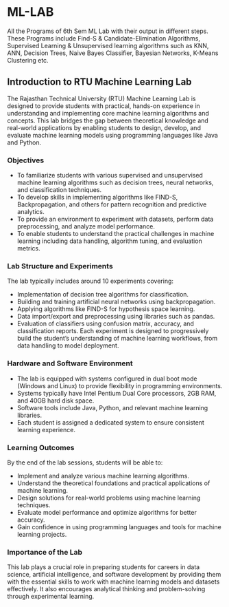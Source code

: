 # ML-LAB
All the Programs of 6th Sem ML Lab with their output in different steps. These Programs include Find-S & Candidate-Elimination Algorithms, Supervised Learning & Unsupervised learning algorithms such as KNN, ANN, Decision Trees, Naive Bayes Classifier, Bayesian Networks, K-Means Clustering etc.
## Introduction to RTU Machine Learning Lab
The Rajasthan Technical University (RTU) Machine Learning Lab is designed to provide students with practical, hands-on experience in understanding and implementing core machine learning algorithms and concepts. This lab bridges the gap between theoretical knowledge and real-world applications by enabling students to design, develop, and evaluate machine learning models using programming languages like Java and Python.

### Objectives
- To familiarize students with various supervised and unsupervised machine learning algorithms such as decision trees, neural networks, and classification techniques.
- To develop skills in implementing algorithms like FIND-S, Backpropagation, and others for pattern recognition and predictive analytics.
- To provide an environment to experiment with datasets, perform data preprocessing, and analyze model performance.
- To enable students to understand the practical challenges in machine learning including data handling, algorithm tuning, and evaluation metrics.

### Lab Structure and Experiments
The lab typically includes around 10 experiments covering:
- Implementation of decision tree algorithms for classification.
- Building and training artificial neural networks using backpropagation.
- Applying algorithms like FIND-S for hypothesis space learning.
- Data import/export and preprocessing using libraries such as pandas.
- Evaluation of classifiers using confusion matrix, accuracy, and classification reports.
Each experiment is designed to progressively build the student’s understanding of machine learning workflows, from data handling to model deployment.

### Hardware and Software Environment
- The lab is equipped with systems configured in dual boot mode (Windows and Linux) to provide flexibility in programming environments.
- Systems typically have Intel Pentium Dual Core processors, 2GB RAM, and 40GB hard disk space.
- Software tools include Java, Python, and relevant machine learning libraries.
- Each student is assigned a dedicated system to ensure consistent learning experience.

### Learning Outcomes
By the end of the lab sessions, students will be able to:
- Implement and analyze various machine learning algorithms.
- Understand the theoretical foundations and practical applications of machine learning.
- Design solutions for real-world problems using machine learning techniques.
- Evaluate model performance and optimize algorithms for better accuracy.
- Gain confidence in using programming languages and tools for machine learning projects.

### Importance of the Lab
This lab plays a crucial role in preparing students for careers in data science, artificial intelligence, and software development by providing them with the essential skills to work with machine learning models and datasets effectively. It also encourages analytical thinking and problem-solving through experimental learning.
